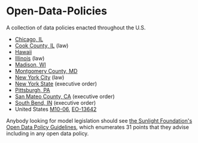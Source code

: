 # Open-Data-Policies

A collection of data policies enacted throughout the U.S.

* [Chicago, IL](http://www.cityofchicago.org/city/en/narr/foia/open_data_executiveorder.html)
* [Cook County, IL](http://blog.cookcountygov.com/opencc/wp-content/uploads/2011/09/Open_Cook_County_9.21.11.pdf) (law)
* [Hawaii](http://www4.honolulu.gov/docushare/dsweb/Get/Document-145974/8bfh056l.pdf)
* [Illinois](http://ilga.gov/legislation/publicacts/fulltext.asp?Name=098-0627) (law)
* [Madison, WI](https://madison.legistar.com/ViewReport.ashx?M=R&N=Text&GID=205&ID=1201083&GUID=2EC21911-798D-4499-BFAF-96BDACBCD8C7&Title=Legislation+Text)
* [Montgomery County, MD](http://www6.montgomerycountymd.gov/content/council/pdf/agenda/cm/2012/121126/20121126_GO2.pdf)
* [New York City](http://www.nyc.gov/html/doitt/html/open/local_law_11_2012.shtml) (law)
* [New York State](http://nys-its.github.io/open-data-handbook/guidelines.html?1394511383118) (executive order)
* [Pittsburgh, PA](https://pittsburgh.legistar.com/View.ashx?M=F&ID=2930493&GUID=E7B4A24D-361B-4471-B8C9-8C6EC0348613)
* [San Mateo County, CA](https://data.smcgov.org/Government/San-Mateo-County-Open-Data-Policy/pebe-j2ye) (executive order)
* [South Bend, IN](http://www.ci.south-bend.in.us/sites/default/files/files/Mayor_2013-Open%20Portal%20Exec%20Order.pdf) (executive order)
* United States [M10-06](http://www.whitehouse.gov/open/documents/open-government-directive), [EO-13642](http://www.whitehouse.gov/the-press-office/2013/05/09/executive-order-making-open-and-machine-readable-new-default-government-)

Anybody looking for model legislation should see [the Sunlight Foundation's Open Data Policy Guidelines](http://sunlightfoundation.com/opendataguidelines/), which enumerates 31 points that they advise including in any open data policy.
